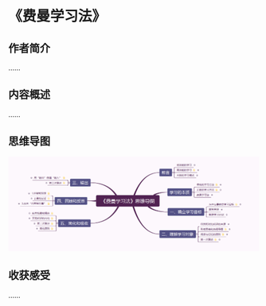 # 《费曼学习法》

## 作者简介

……

## 内容概述

……

## 思维导图

![image-20240406121353258](images/image-20240406121353258.png)

## 收获感受

……